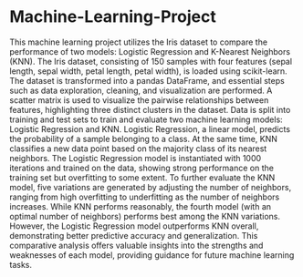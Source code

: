 # Machine-Learning-Project
This machine learning project utilizes the Iris dataset to compare the performance of two models: Logistic Regression and K-Nearest Neighbors (KNN). The Iris dataset, consisting of 150 samples with four features (sepal length, sepal width, petal length, petal width), is loaded using scikit-learn. The dataset is transformed into a pandas DataFrame, and essential steps such as data exploration, cleaning, and visualization are performed. A scatter matrix is used to visualize the pairwise relationships between features, highlighting three distinct clusters in the dataset.
Data is split into training and test sets to train and evaluate two machine learning models: Logistic Regression and KNN. Logistic Regression, a linear model, predicts the probability of a sample belonging to a class. At the same time, KNN classifies a new data point based on the majority class of its nearest neighbors. The Logistic Regression model is instantiated with 1000 iterations and trained on the data, showing strong performance on the training set but overfitting to some extent.
To further evaluate the KNN model, five variations are generated by adjusting the number of neighbors, ranging from high overfitting to underfitting as the number of neighbors increases. While KNN performs reasonably, the fourth model (with an optimal number of neighbors) performs best among the KNN variations. However, the Logistic Regression model outperforms KNN overall, demonstrating better predictive accuracy and generalization.
This comparative analysis offers valuable insights into the strengths and weaknesses of each model, providing guidance for future machine learning tasks.
